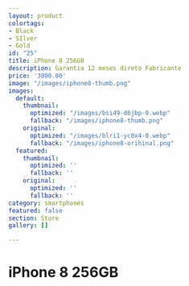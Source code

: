 ```yaml
---
layout: product
colortags:
- Black
- SIlver
- Gold
id: "25"
title: iPhone 8 256GB
description: Garantia 12 meses direto Fabricante
price: '3800.00'
image: "/images/iphone8-thumb.png"
images:
  default:
    thumbnail:
      optimized: "/images/bsi49-d6jbp-0.webp"
      fallback: "/images/iphone8-thumb.png"
    original:
      optimized: "/images/blri1-yc0x4-0.webp"
      fallback: "/images/iphone8-orihinal.png"
  featured:
    thumbnail:
      optimized: ''
      fallback: ''
    original:
      optimized: ''
      fallback: ''
category: smartphones
featured: false
section: Store
gallery: []

---
```

# iPhone 8 256GB